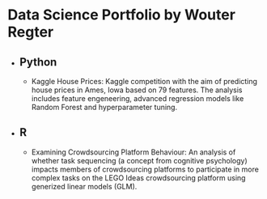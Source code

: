# Data Science Portfolio by Wouter Regter


- ## Python

	- Kaggle House Prices: Kaggle competition with the aim of predicting house prices in Ames, Iowa based on 79 features. The analysis includes feature engeneering, advanced regression models like Random Forest and hyperparameter tuning.

- ## R
	- Examining Crowdsourcing Platform Behaviour: An analysis of whether task sequencing (a concept from cognitive psychology) impacts members of crowdsourcing platforms to participate in more complex tasks on the LEGO Ideas crowdsourcing platform using generized linear models (GLM).

